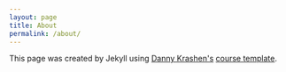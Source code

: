 ```yaml
---
layout: page
title: About
permalink: /about/
---
```


This page was created by Jekyll using [Danny Krashen's][dkrashen] [course template][course]. 


[course]: http://dkrashen.github.io/jekyll_templates
[dkrashen]: http://dkrashen.github.io

